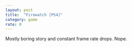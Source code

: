 ```yaml
---
layout: post
title:  "Firewatch [PS4]"
category: game
rate: 0
---
```


Mostly boring story and constant frame rate drops. Nope.